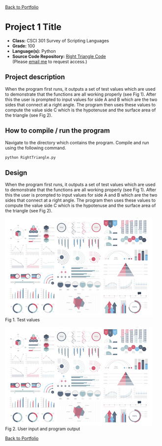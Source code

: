 [Back to Portfolio](./)

Project 1 Title
===============

-   **Class:** CSCI 301 Survey of Scripting Languages
-   **Grade:** 100
-   **Language(s):** Python
-   **Source Code Repository:** [Right Triangle Code](https://guides.github.com/features/mastering-markdown/)  
    (Please [email me](mailto:cjcain1@csustudent.net?subject=GitHub%20Access) to request access.)

## Project description

When the program first runs, it outputs a set of test values which are used to demonstrate that the functions are all working properly (see Fig 1). After this the user is prompted to input values for side A and B which are the two sides that connect at a right angle. The program then uses these values to compute the value side C which is the hypotenuse and the surface area of the triangle (see Fig 2).

## How to compile / run the program

Navigate to the directory which contains the program. Compile and run using the following command.

```bash
python RightTriangle.py
```

## Design

When the program first runs, it outputs a set of test values which are used to demonstrate that the functions are all working properly (see Fig 1). After this the user is prompted to input values for side A and B which are the two sides that connect at a right angle. The program then uses these values to compute the value side C which is the hypotenuse and the surface area of the triangle (see Fig 2).

![screenshot](images/dummy_thumbnail.jpg)
Fig 1. Test values

![screenshot](images/dummy_thumbnail.jpg)
Fig 2. User input and program output 

[Back to Portfolio](./)
